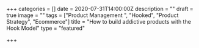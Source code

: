 +++
categories = []
date = 2020-07-31T14:00:00Z
description = ""
draft = true
image = ""
tags = ["Product Management ", "Hooked", "Product Strategy", "Ecommerce"]
title = "How to build addictive products with the Hook Model"
type = "featured"

+++
